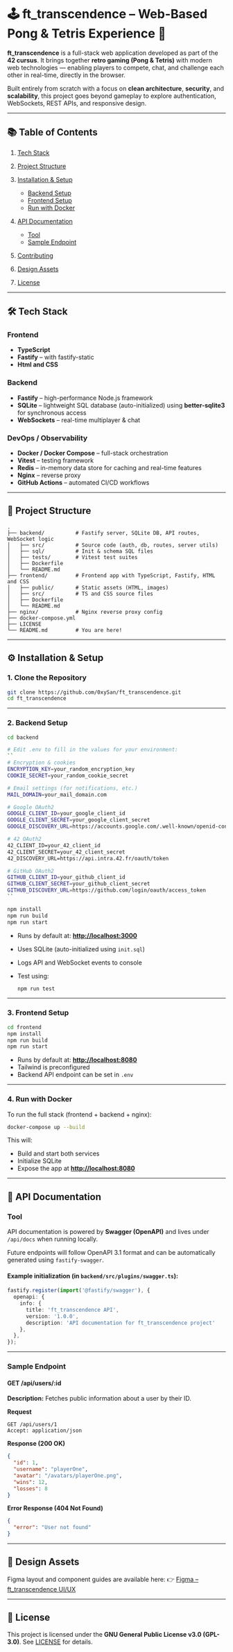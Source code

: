 # 🕹️ ft_transcendence – Web-Based Pong & Tetris Experience 🚀

**ft_transcendence** is a full-stack web application developed as part of the **42 cursus**.
It brings together **retro gaming (Pong & Tetris)** with modern web technologies — enabling players to compete, chat, and challenge each other in real-time, directly in the browser.

Built entirely from scratch with a focus on **clean architecture**, **security**, and **scalability**, this project goes beyond gameplay to explore authentication, WebSockets, REST APIs, and responsive design.

---

## 📚 Table of Contents

1. [Tech Stack](#%EF%B8%8F-tech-stack)
2. [Project Structure](#-project-structure)
3. [Installation & Setup](#%EF%B8%8F-installation--setup)

   * [Backend Setup](#2-backend-setup)
   * [Frontend Setup](#3-frontend-setup)
   * [Run with Docker](#4-run-with-docker)
4. [API Documentation](#-api-documentation)

   * [Tool](#tool)
   * [Sample Endpoint](#sample-endpoint)
5. [Contributing](#-contributing)
6. [Design Assets](#-design-assets)
7. [License](#-license)

---

## 🛠️ Tech Stack

### Frontend

* **TypeScript**
* **Fastify** – with fastify-static
* **Html and CSS**

### Backend

* **Fastify** – high-performance Node.js framework
* **SQLite** – lightweight SQL database (auto-initialized) using **better-sqlite3** for synchronous access
* **WebSockets** – real-time multiplayer & chat

### DevOps / Observability

* **Docker / Docker Compose** – full-stack orchestration
* **Vitest** – testing framework
* **Redis** – in-memory data store for caching and real-time features
* **Nginx** – reverse proxy
* **GitHub Actions** – automated CI/CD workflows

---

## 📁 Project Structure

```plaintext
.
├── backend/          # Fastify server, SQLite DB, API routes, WebSocket logic
│   ├── src/          # Source code (auth, db, routes, server utils)
│   ├── sql/          # Init & schema SQL files
│   ├── tests/        # Vitest test suites
│   ├── Dockerfile
│   └── README.md
├── frontend/         # Frontend app with TypeScript, Fastify, HTML and CSS
│   ├── public/       # Static assets (HTML, images)
│   ├── src/          # TS and CSS source files
│   ├── Dockerfile
│   └── README.md
├── nginx/            # Nginx reverse proxy config
├── docker-compose.yml
├── LICENSE
└── README.md         # You are here!
```

---

## ⚙️ Installation & Setup

### 1. Clone the Repository

```bash
git clone https://github.com/0xySan/ft_transcendence.git
cd ft_transcendence
```

---

### 2. Backend Setup

```bash
cd backend

# Edit .env to fill in the values for your environment:
``
# Encryption & cookies
ENCRYPTION_KEY=your_random_encryption_key
COOKIE_SECRET=your_random_cookie_secret

# Email settings (for notifications, etc.)
MAIL_DOMAIN=your_mail_domain.com

# Google OAuth2
GOOGLE_CLIENT_ID=your_google_client_id
GOOGLE_CLIENT_SECRET=your_google_client_secret
GOOGLE_DISCOVERY_URL=https://accounts.google.com/.well-known/openid-configuration

# 42 OAuth2
42_CLIENT_ID=your_42_client_id
42_CLIENT_SECRET=your_42_client_secret
42_DISCOVERY_URL=https://api.intra.42.fr/oauth/token

# GitHub OAuth2
GITHUB_CLIENT_ID=your_github_client_id
GITHUB_CLIENT_SECRET=your_github_client_secret
GITHUB_DISCOVERY_URL=https://github.com/login/oauth/access_token
``

npm install
npm run build
npm run start
```

* Runs by default at: **[http://localhost:3000](http://localhost:3000)**
* Uses SQLite (auto-initialized using `init.sql`)
* Logs API and WebSocket events to console
* Test using:

  ```bash
  npm run test
  ```

---

### 3. Frontend Setup

```bash
cd frontend
npm install
npm run build
npm run start
```

* Runs by default at: **[http://localhost:8080](http://localhost:8080)**
* Tailwind is preconfigured
* Backend API endpoint can be set in `.env`

---

### 4. Run with Docker

To run the full stack (frontend + backend + nginx):

```bash
docker-compose up --build
```

This will:

* Build and start both services
* Initialize SQLite
* Expose the app at **[http://localhost:8080](http://localhost:8080)**

---

## 📘 API Documentation

### Tool

API documentation is powered by **Swagger (OpenAPI)** and lives under `/api/docs` when running locally.

Future endpoints will follow OpenAPI 3.1 format and can be automatically generated using `fastify-swagger`.

#### Example initialization (in `backend/src/plugins/swagger.ts`):

```ts
fastify.register(import('@fastify/swagger'), {
  openapi: {
    info: {
      title: 'ft_transcendence API',
      version: '1.0.0',
      description: 'API documentation for ft_transcendence project'
    },
  },
});
```

---

### Sample Endpoint

#### **GET /api/users/:id**

**Description:**
Fetches public information about a user by their ID.

**Request**

```http
GET /api/users/1
Accept: application/json
```

**Response (200 OK)**

```json
{
  "id": 1,
  "username": "playerOne",
  "avatar": "/avatars/playerOne.png",
  "wins": 12,
  "losses": 8
}
```

**Error Response (404 Not Found)**

```json
{
  "error": "User not found"
}
```

---

## 🎨 Design Assets

Figma layout and component guides are available here:
👉 [Figma – ft_transcendence UI/UX](https://www.figma.com/file/)

---

## 📄 License

This project is licensed under the **GNU General Public License v3.0 (GPL-3.0)**.
See [LICENSE](https://github.com/0xySan/ft_transcendence/blob/main/LICENSE) for details.
